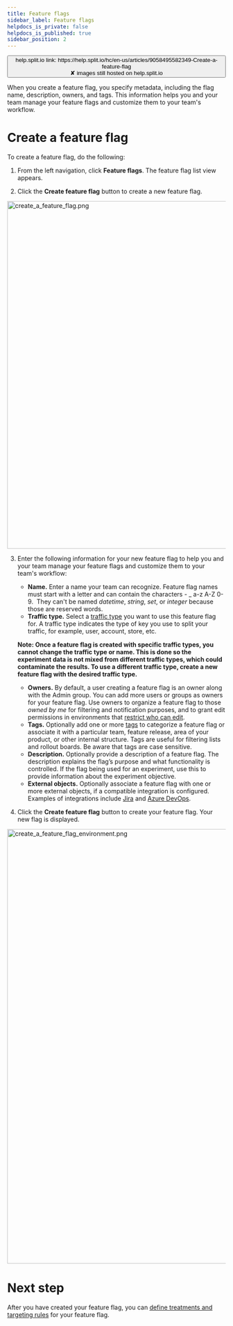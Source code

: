 ```yaml
---
title: Feature flags
sidebar_label: Feature flags
helpdocs_is_private: false
helpdocs_is_published: true
sidebar_position: 2
---
```


<p>
  <button style={{borderRadius:'8px', border:'1px', fontFamily:'Courier New', fontWeight:'800', textAlign:'left'}}> help.split.io link: https://help.split.io/hc/en-us/articles/9058495582349-Create-a-feature-flag <br /> ✘ images still hosted on help.split.io </button>
</p>

When you create a feature flag, you specify metadata, including the flag name, description, owners, and tags. This information helps you and your team manage your feature flags and customize them to your team's workflow.

# Create a feature flag

To create a feature flag, do the following:

1. From the left navigation, click **Feature flags**. The feature flag list view appears.

2. Click the **Create feature flag** button to create a new feature flag.

  <img src="https://help.split.io/hc/article_attachments/30743834986125" alt="create_a_feature_flag.png" width="800" />

3. Enter the following information for your new feature flag to help you and your team manage your feature flags and customize them to your team's workflow:

    * **Name.** Enter a name your team can recognize. Feature flag names must start with a letter and can contain the characters - _ a-z A-Z 0-9.  They can't be named *datetime*, *string*, *set*, or *integer* because those are reserved words.
    * **Traffic type.** Select a [traffic type](https://help.split.io/hc/en-us/articles/360019916311) you want to use this feature flag for. A traffic type indicates the type of key you use to split your traffic, for example, user, account, store, etc.

     **Note: Once a feature flag is created with specific traffic types, you cannot change the traffic type or name. This is done so the experiment data is not mixed from different traffic types, which could contaminate the results. To use a different traffic type, create a new feature flag with the desired traffic type.**

    * **Owners.** By default, a user creating a feature flag is an owner along with the Admin group. You can add more users or groups as owners for your feature flag. Use owners to organize a feature flag to those *owned by me* for filtering and notification purposes, and to grant edit permissions in environments that [restrict who can edit](https://help.split.io/hc/en-us/articles/360020579052-Permissions).
    * **Tags.** Optionally add one or more [tags](https://help.split.io/hc/en-us/articles/360020839151) to categorize a feature flag or associate it with a particular team, feature release, area of your product, or other internal structure. Tags are useful for filtering lists and rollout boards. Be aware that tags are case sensitive.
    * **Description.** Optionally provide a description of a feature flag. The description explains the flag’s purpose and what functionality is controlled. If the flag being used for an experiment, use this to provide information about the experiment objective.
    * **External objects.** Optionally associate a feature flag with one or more external objects, if a compatible integration is configured. Examples of integrations include [Jira](https://help.split.io/hc/en-us/articles/360059317892-Jira-Cloud) and [Azure DevOps](https://help.split.io/hc/en-us/articles/4408032964493-Azure-DevOps).

4. Click the **Create feature flag** button to create your feature flag. Your new flag is displayed. 

  <img src="https://help.split.io/hc/article_attachments/30743834991629" alt="create_a_feature_flag_environment.png" width="1000" />

# Next step

After you have created your feature flag, you can [define treatments and targeting rules](https://help.split.io/hc/en-us/articles/360020791591-Targeting-customers) for your feature flag.